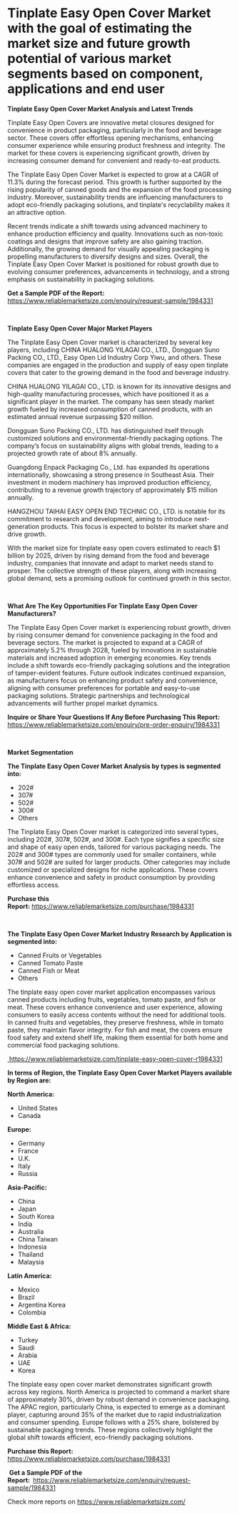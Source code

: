 <p><h1>Tinplate Easy Open Cover Market with the goal of estimating the market size and future growth potential of various market segments based on component, applications and end user</h1></p><p><strong>Tinplate Easy Open Cover Market Analysis and Latest Trends</strong></p>
<p><p>Tinplate Easy Open Covers are innovative metal closures designed for convenience in product packaging, particularly in the food and beverage sector. These covers offer effortless opening mechanisms, enhancing consumer experience while ensuring product freshness and integrity. The market for these covers is experiencing significant growth, driven by increasing consumer demand for convenient and ready-to-eat products. </p><p>The Tinplate Easy Open Cover Market is expected to grow at a CAGR of 11.3% during the forecast period. This growth is further supported by the rising popularity of canned goods and the expansion of the food processing industry. Moreover, sustainability trends are influencing manufacturers to adopt eco-friendly packaging solutions, and tinplate's recyclability makes it an attractive option.</p><p>Recent trends indicate a shift towards using advanced machinery to enhance production efficiency and quality. Innovations such as non-toxic coatings and designs that improve safety are also gaining traction. Additionally, the growing demand for visually appealing packaging is propelling manufacturers to diversify designs and sizes. Overall, the Tinplate Easy Open Cover Market is positioned for robust growth due to evolving consumer preferences, advancements in technology, and a strong emphasis on sustainability in packaging solutions.</p></p>
<p><strong>Get a Sample PDF of the Report:&nbsp;</strong> <a href="https://www.reliablemarketsize.com/enquiry/request-sample/1984331?utm_campaign=2460&utm_medium=2&utm_source=Github&utm_content=ia&utm_term=06042025&utm_id=tinplate-easy-open-cover">https://www.reliablemarketsize.com/enquiry/request-sample/1984331</a></p>
<p>&nbsp;</p>
<p><strong>Tinplate Easy Open Cover Major Market Players</strong></p>
<p><p>The Tinplate Easy Open Cover market is characterized by several key players, including CHINA HUALONG YILAGAI CO., LTD., Dongguan Suno Packing CO., LTD., Easy Open Lid Industry Corp Yiwu, and others. These companies are engaged in the production and supply of easy open tinplate covers that cater to the growing demand in the food and beverage industry.</p><p>CHINA HUALONG YILAGAI CO., LTD. is known for its innovative designs and high-quality manufacturing processes, which have positioned it as a significant player in the market. The company has seen steady market growth fueled by increased consumption of canned products, with an estimated annual revenue surpassing $20 million.</p><p>Dongguan Suno Packing CO., LTD. has distinguished itself through customized solutions and environmental-friendly packaging options. The company’s focus on sustainability aligns with global trends, leading to a projected growth rate of about 8% annually.</p><p>Guangdong Enpack Packaging Co., Ltd. has expanded its operations internationally, showcasing a strong presence in Southeast Asia. Their investment in modern machinery has improved production efficiency, contributing to a revenue growth trajectory of approximately $15 million annually.</p><p>HANGZHOU TAIHAI EASY OPEN END TECHNIC CO., LTD. is notable for its commitment to research and development, aiming to introduce next-generation products. This focus is expected to bolster its market share and drive growth.</p><p>With the market size for tinplate easy open covers estimated to reach $1 billion by 2025, driven by rising demand from the food and beverage industry, companies that innovate and adapt to market needs stand to prosper. The collective strength of these players, along with increasing global demand, sets a promising outlook for continued growth in this sector.</p></p>
<p>&nbsp;</p>
<p><strong>What Are The Key Opportunities For Tinplate Easy Open Cover Manufacturers?</strong></p>
<p><p>The Tinplate Easy Open Cover market is experiencing robust growth, driven by rising consumer demand for convenience packaging in the food and beverage sectors. The market is projected to expand at a CAGR of approximately 5.2% through 2028, fueled by innovations in sustainable materials and increased adoption in emerging economies. Key trends include a shift towards eco-friendly packaging solutions and the integration of tamper-evident features. Future outlook indicates continued expansion, as manufacturers focus on enhancing product safety and convenience, aligning with consumer preferences for portable and easy-to-use packaging solutions. Strategic partnerships and technological advancements will further propel market dynamics.</p></p>
<p><strong>Inquire or Share Your Questions If Any Before Purchasing This Report:</strong> <a href="https://www.reliablemarketsize.com/enquiry/pre-order-enquiry/1984331?utm_campaign=2460&utm_medium=2&utm_source=Github&utm_content=ia&utm_term=06042025&utm_id=tinplate-easy-open-cover">https://www.reliablemarketsize.com/enquiry/pre-order-enquiry/1984331</a></p>
<p>&nbsp;</p>
<p><strong>Market Segmentation</strong></p>
<p><strong>The Tinplate Easy Open Cover Market Analysis by types is segmented into:</strong></p>
<p><ul><li>202#</li><li>307#</li><li>502#</li><li>300#</li><li>Others</li></ul></p>
<p><p>The Tinplate Easy Open Cover market is categorized into several types, including 202#, 307#, 502#, and 300#. Each type signifies a specific size and shape of easy open ends, tailored for various packaging needs. The 202# and 300# types are commonly used for smaller containers, while 307# and 502# are suited for larger products. Other categories may include customized or specialized designs for niche applications. These covers enhance convenience and safety in product consumption by providing effortless access.</p></p>
<p><strong>Purchase this Report:&nbsp;</strong><a href="https://www.reliablemarketsize.com/purchase/1984331?utm_campaign=2460&utm_medium=2&utm_source=Github&utm_content=ia&utm_term=06042025&utm_id=tinplate-easy-open-cover">https://www.reliablemarketsize.com/purchase/1984331</a></p>
<p>&nbsp;</p>
<p><strong>The Tinplate Easy Open Cover Market Industry Research by Application is segmented into:</strong></p>
<p><ul><li>Canned Fruits or Vegetables</li><li>Canned Tomato Paste</li><li>Canned Fish or Meat</li><li>Others</li></ul></p>
<p><p>The tinplate easy open cover market application encompasses various canned products including fruits, vegetables, tomato paste, and fish or meat. These covers enhance convenience and user experience, allowing consumers to easily access contents without the need for additional tools. In canned fruits and vegetables, they preserve freshness, while in tomato paste, they maintain flavor integrity. For fish and meat, the covers ensure food safety and extend shelf life, making them essential for both home and commercial food packaging solutions.</p></p>
<p><a href="https://www.reliablemarketsize.com/tinplate-easy-open-cover-r1984331?utm_campaign=2460&utm_medium=2&utm_source=Github&utm_content=ia&utm_term=06042025&utm_id=tinplate-easy-open-cover">&nbsp;https://www.reliablemarketsize.com/tinplate-easy-open-cover-r1984331</a></p>
<p><strong>In terms of Region, the Tinplate Easy Open Cover Market Players available by Region are:</strong></p>
<p>
    <p> <strong> North America: </strong>
        <ul>
            <li>United States</li>
            <li>Canada</li>
        </ul>
        </p> 
    <p> <strong> Europe: </strong>
        <ul>
            <li>Germany</li>
            <li>France</li>
            <li>U.K.</li>
            <li>Italy</li>
            <li>Russia</li>
        </ul>
        </p> 
    <p> <strong> Asia-Pacific: </strong>
        <ul>
            <li>China</li>
            <li>Japan</li>
            <li>South Korea</li>
            <li>India</li>
            <li>Australia</li>
            <li>China Taiwan</li>
            <li>Indonesia</li>
            <li>Thailand</li>
            <li>Malaysia</li>
        </ul>
        </p> 
    <p> <strong> Latin America: </strong>
        <ul>
            <li>Mexico</li>
            <li>Brazil</li>
            <li>Argentina Korea</li>
            <li>Colombia</li>
        </ul>
        </p> 
    <p> <strong> Middle East & Africa: </strong>
        <ul>
            <li>Turkey</li>
            <li>Saudi</li>
            <li>Arabia</li>
            <li>UAE</li>
            <li>Korea</li>
        </ul>
    </p>
    </p>
<p><p>The tinplate easy open cover market demonstrates significant growth across key regions. North America is projected to command a market share of approximately 30%, driven by robust demand in convenience packaging. The APAC region, particularly China, is expected to emerge as a dominant player, capturing around 35% of the market due to rapid industrialization and consumer spending. Europe follows with a 25% share, bolstered by sustainable packaging trends. These regions collectively highlight the global shift towards efficient, eco-friendly packaging solutions.</p></p>
<p><strong>Purchase this Report: </strong><a href="https://www.reliablemarketsize.com/purchase/1984331?utm_campaign=2460&utm_medium=2&utm_source=Github&utm_content=ia&utm_term=06042025&utm_id=tinplate-easy-open-cover">https://www.reliablemarketsize.com/purchase/1984331</a></p>
<p>&nbsp;<strong>Get a Sample PDF of the Report:&nbsp;&nbsp;</strong><a href="https://www.reliablemarketsize.com/enquiry/request-sample/1984331?utm_campaign=2460&utm_medium=2&utm_source=Github&utm_content=ia&utm_term=06042025&utm_id=tinplate-easy-open-cover">https://www.reliablemarketsize.com/enquiry/request-sample/1984331</a></p>
<p><strong></strong></p>
<p>Check more reports on <a href="https://www.reliablemarketsize.com/?utm_campaign=2460&utm_medium=2&utm_source=Github&utm_content=ia&utm_term=06042025&utm_id=tinplate-easy-open-cover">https://www.reliablemarketsize.com/</a></p>